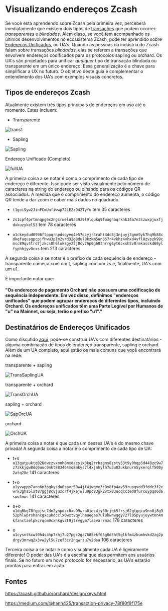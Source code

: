 # Visualizando endereços Zcash

Se você está aprendendo sobre Zcash pela primeira vez, perceberá imediatamente que existem dois tipos de [transações](https://zechub.notion.site/Transactions-2862a2c98a104c3fa08402fb9d5b71b8) que podem ocorrer: *transparentes* e *blindadas*.
Além disso, se você tem acompanhado os últimos desenvolvimentos no ecossistema Zcash, pode ter aprendido sobre [Endereços Unificados](https://electriccoin.co/blog/unified-addresses-in-zcash-explained/), ou UA's.
Quando as pessoas da indústria do Zcash falam sobre transações *blindadas*, elas se referem a transações que envolvem endereços codificados para os protocolos sapling ou orchard.
Os UA's são projetados para unificar *qualquer* tipo de transação blindada ou transparente em um único endereço. Essa generalização é a chave para simplificar a UX no futuro. O objetivo deste guia é complementar o entendimento dos UA's com exemplos visuais concretos.

## Tipos de endereços Zcash

Atualmente existem três tipos principais de endereços em uso até o momento. Estes incluem:

* Transparente

![trans1](https://user-images.githubusercontent.com/81990132/219261771-a9957ec3-2841-4073-9cfd-1db9d6356693.png)

* Sapling

![Sapling](https://user-images.githubusercontent.com/81990132/219261784-1a617e70-f588-4eed-96bf-f0789d7af58a.png)

Endereço Unificado (Completo)

![fullUA](https://user-images.githubusercontent.com/81990132/219261794-bcc79db6-4dc6-4c6a-867b-3717b81e6b71.png)


A primeira coisa a se notar é como o comprimento de cada tipo de endereço é diferente. Isso pode ser visto visualmente pelo número de caracteres na string do endereço ou olhando para os códigos QR associados. À medida que o comprimento do endereço aumenta, o código QR tende a dar zoom e caber mais dados no quadrado.

* `t1goiSyw2JinFCmUnfiwwp72LEZzD42TyYu` tem 35 caracteres

* `zs1cpf4prtmnqpg6x2ngcrwelu9a39z9l9lqukq9fwagnaqrknk34a7n3szwxpjuxfjdxkuzykel53` tem 78 caracteres

* `u1ckeydud0996ftppqrnpdsqyeq4e57qcyjr4raht4dc8j3njuyj3gmm9yk7hq9k88cdkqfuqusgpcpjfhwu3plm2vrd32g8du78kzkm5un357r4vkhz4vhxd4yfl8zvszk99cmsc89qv4trd7jzkcs8h6lukzgy25j8cv76p0g603nrrg6yt6cxsh2v8rmkasskd69ylfyphhjyv0cxs` tem 213 caracteres

A segunda coisa a se notar é o prefixo de cada sequência de endereço - transparente começa com um t, sapling com um zs e, finalmente, UA's com um u1.

É importante notar que:

#### "Os endereços de pagamento Orchard não possuem uma codificação de sequência independente. Em vez disso, definimos "endereços unificados" que podem agrupar endereços de diferentes tipos, incluindo Orchard. Os endereços unificados têm uma Parte Legível por Humanos de "u" na Mainnet, ou seja, terão o prefixo "u1"."

## Destinatários de Endereços Unificados

Como discutido [aqui](https://medium.com/@hanh425/transaction-privacy-78f80f9f175e), pode-se construir UA's com diferentes destinatários - alguma combinação de tipos de endereço transparente, sapling e orchard.
Além de um UA completo, aqui estão os mais comuns que você encontrará na rede:

transparente + sapling

![TransSaplingUA](https://user-images.githubusercontent.com/81990132/219267475-38ad1419-0aac-4205-b18e-6873283f9d85.png)

transparente + orchard

![TransOrchUA](https://user-images.githubusercontent.com/81990132/219267496-90db21ff-f4e1-4a50-8f2a-1a71d995652a.png)

sapling + orchard

![SapOrcUA](https://user-images.githubusercontent.com/81990132/219267520-6b731ec2-e911-4469-acc5-c39d4addcac2.png)

orchard

![OrchUA](https://user-images.githubusercontent.com/81990132/219267538-1a748fff-4034-4559-96ac-182723409b3a.png)


A primeira coisa a notar é que cada um desses UA's é do mesmo chave privada! A segunda coisa a notar é o comprimento de cada tipo de UA:

* t+s `u13qutpuktq026dwczvxmnh8mxdacsjx3kg2rrhzgns8zsty53t9y0hqp5d440zc9w7z7zkkjqw8dq0uuc0mkt883464mq8mkys7l4xjnhylh7u3u02ukknurm5yxerqlf500y2atq28e` 141 caracteres

* t+o `u1yvwppp7ann6n3pgkysdu0spvr50w4jf4jwgme3c8x8fp4av59rupgvdd3fddc3f2cwrk3ghs5lxt87ggj8cvjuzcrf4jkejwlu9pc83gk2vtx03ucqcc3ed0furcuypqs6d6swu3nws` 141 caracteres

* s+o `u1dq8kg78fgpjsc7dn2ynpdzc8xu99wra0jec4jy30rjqk5frsj62qtgqcu9nn0j8g352phlwprshancgxcuhdcclx0wxtvqylhmuegas7ul8hwnwggy727l05pyujuywtnn4nkfznctaelpkcrqcm9cxhkgv3t9jtrvgym7la5varrmzc`  178 caracteres

* o   `u1cysntkxwt0h4sahp7rhj7u27pgc2ga7685ekf65g0d5ht5glkfm4zkumhvkd2zg2pdrgv3mrwq2x3vw2yl5u7zef3cr2nqwrzu7v2dsa` 106 caracteres

Terceira coisa a se notar é como visualmente cada UA é ligeiramente diferente! O poder das UA's é a escolha que elas permitem aos usuários finais. Se no futuro um novo protocolo for necessário, as UA's estarão prontas para entrar em ação.

## Fontes

https://zcash.github.io/orchard/design/keys.html

https://medium.com/@hanh425/transaction-privacy-78f80f9f175e
